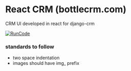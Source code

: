 # React CRM (bottlecrm.com)

CRM UI developed in react for django-crm

[![RunCode](https://runcode-app-public.s3.amazonaws.com/images/dark_btn.png)](https://runcode.io)

### standards to follow
* two space indentation
* images should have img_ prefix
